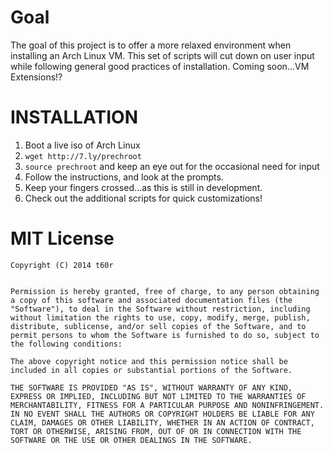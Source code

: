 # Goal

The goal of this project is to offer a more relaxed environment when installing an Arch Linux VM.  This set of scripts will cut down on user input while following general good practices of installation.  Coming soon...VM Extensions!?

# INSTALLATION

1.  Boot a live iso of Arch Linux
2.  `wget http://7.ly/prechroot`
3.  `source prechroot` and keep an eye out for the occasional need for input
4.  Follow the instructions, and look at the prompts.
5.  Keep your fingers crossed...as this is still in development.  
6.  Check out the additional scripts for quick customizations!

# MIT License

    Copyright (C) 2014 t60r


    Permission is hereby granted, free of charge, to any person obtaining a copy of this software and associated documentation files (the "Software"), to deal in the Software without restriction, including without limitation the rights to use, copy, modify, merge, publish, distribute, sublicense, and/or sell copies of the Software, and to permit persons to whom the Software is furnished to do so, subject to the following conditions:

    The above copyright notice and this permission notice shall be included in all copies or substantial portions of the Software.

    THE SOFTWARE IS PROVIDED "AS IS", WITHOUT WARRANTY OF ANY KIND, EXPRESS OR IMPLIED, INCLUDING BUT NOT LIMITED TO THE WARRANTIES OF MERCHANTABILITY, FITNESS FOR A PARTICULAR PURPOSE AND NONINFRINGEMENT. IN NO EVENT SHALL THE AUTHORS OR COPYRIGHT HOLDERS BE LIABLE FOR ANY CLAIM, DAMAGES OR OTHER LIABILITY, WHETHER IN AN ACTION OF CONTRACT, TORT OR OTHERWISE, ARISING FROM, OUT OF OR IN CONNECTION WITH THE SOFTWARE OR THE USE OR OTHER DEALINGS IN THE SOFTWARE.
